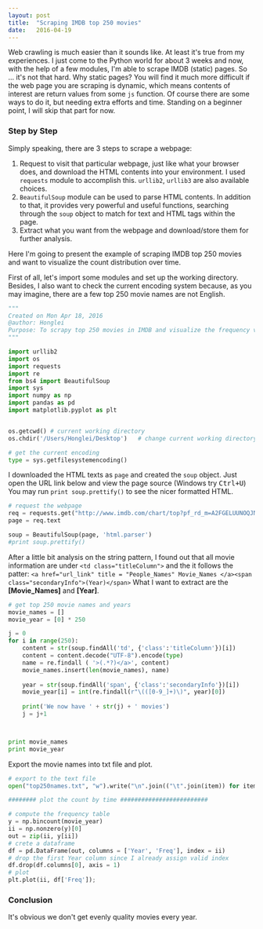 ```yaml
---
layout: post
title:  "Scraping IMDB top 250 movies"
date:   2016-04-19
---
```


<span class="dropcap">W</span>eb crawling is much easier than it sounds like. At least it's true from my experiences. I just come to the Python world for about 3 weeks and now, with the help of a few modules, I'm able to scrape IMDB (static) pages. So ... it's not that hard. Why static pages? You will find it much more difficult if the web page you are scraping is dynamic, which means contents of interest are return values from some `js` function.  Of course there are some ways to do it, but needing extra efforts and time.  Standing on a beginner point, I will skip that part for now. 

### Step by Step
Simply speaking, there are 3 steps to scrape a webpage:

 1. Request to visit that particular webpage, just like what your browser does, and download the HTML contents into your environment. I used `requests` module to accomplish this. `urllib2`, `urllib3` are also available choices.
 2.  `BeautifulSoup` module can be used to parse HTML contents.  In addition to that, it provides very powerful and useful functions, searching through the `soup` object to match for text and HTML tags within the page.
 3. Extract what you want from the webpage and download/store them for further analysis.

Here I'm going to present the example of scraping IMDB top 250 movies and want to visualize the count distribution over time.

First of all, let's import some modules and set up the working directory. Besides, I also want to check the current encoding system because, as you may imagine, there are a few top 250 movie names are not English.

```python
"""
Created on Mon Apr 18, 2016
@author: Honglei
Purpose: To scrapy top 250 movies in IMDB and visualize the frequency varying time
"""

import urllib2
import os
import requests
import re
from bs4 import BeautifulSoup
import sys
import numpy as np
import pandas as pd
import matplotlib.pyplot as plt


os.getcwd() # current working directory
os.chdir('/Users/Honglei/Desktop')   # change current working directory

# get the current encoding
type = sys.getfilesystemencoding()
```
I downloaded the HTML texts as `page` and created the `soup` object. Just open the URL link below and view the page source (Windows try <kbd>Ctrl+U</kbd>) You may run  `print soup.prettify()` to see the nicer formatted HTML.

```python
# request the webpage
req = requests.get("http://www.imdb.com/chart/top?pf_rd_m=A2FGELUUNOQJNL&pf_rd_p=2417962742&pf_rd_r=0M85G1V8JHW928EHBETF&pf_rd_s=right-4&pf_rd_t=15506&pf_rd_i=moviemeter&ref_=chtmvm_ql_3")
page = req.text

soup = BeautifulSoup(page, 'html.parser')
#print soup.prettify()
```
After a little bit analysis on the string pattern, I found out that all movie information are under `<td class="titleColumn">` and the  it follows the patter:
`<a href="url_link" title = "People_Names" Movie_Names </a><span class="secondaryInfo">(Year)</span>`
What I want to extract are the **[Movie_Names]** and **[Year]**.

```python
# get top 250 movie names and years
movie_names = []
movie_year = [0] * 250

j = 0
for i in range(250):
    content = str(soup.findAll('td', {'class':'titleColumn'})[i])
    content = content.decode("UTF-8").encode(type)
    name = re.findall ( '>(.*?)</a>', content)
    movie_names.insert(len(movie_names), name)
    
    year = str(soup.findAll('span', {'class':'secondaryInfo'})[i])
    movie_year[i] = int(re.findall(r"\(([0-9_]+)\)", year)[0])
    
    print('We now have ' + str(j) + ' movies') 
    j = j+1



print movie_names
print movie_year
``` 

Export the movie names into txt file and plot.

```python
# export to the text file
open("top250names.txt", "w").write("\n".join(("\t".join(item)) for item in movie_names))

######## plot the count by time #########################

# compute the frequency table
y = np.bincount(movie_year)
ii = np.nonzero(y)[0]
out = zip(ii, y[ii])
# crete a dataframe
df = pd.DataFrame(out, columns = ['Year', 'Freq'], index = ii)
# drop the first Year column since I already assign valid index
df.drop(df.columns[0], axis = 1)
# plot
plt.plot(ii, df['Freq']);
```

### Conclusion
It's obvious we don't get evenly quality movies every year. 
